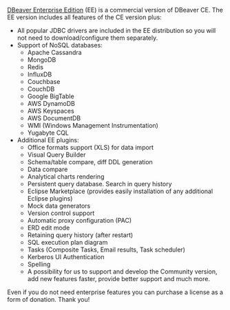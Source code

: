 <a href="https://dbeaver.com">DBeaver Enterprise Edition</a> (EE) is a commercial version of DBeaver CE.
The EE version includes all features of the CE version plus:

- All popular JDBC drivers are included in the EE distribution so you will not need to download/configure them separately.
- Support of NoSQL databases:
  - Apache Cassandra
  - MongoDB
  - Redis
  - InfluxDB
  - Couchbase
  - CouchDB
  - Google BigTable
  - AWS DynamoDB
  - AWS Keyspaces
  - AWS DocumentDB
  - WMI (Windows Management Instrumentation)
  - Yugabyte CQL
- Additional EE plugins:
  - Office formats support (XLS) for data import
  - Visual Query Builder
  - Schema/table compare, diff DDL generation
  - Data compare
  - Analytical charts rendering
  - Persistent query database. Search in query history
  - Eclipse Marketplace (provides easily installation of any additional Eclipse plugins)
  - Mock data generators
  - Version control support
  - Automatic proxy configuration (PAC) 
  - ERD edit mode
  - Retaining query history (after restart)
  - SQL execution plan diagram
  - Tasks (Composite Tasks, Email results, Task scheduler)
  - Kerberos UI Authentication
  - Spelling
  - A possibility for us to support and develop the Community version, add new features faster, provide better support and much more.

Even if you do not need enterprise features you can purchase a license as a form of donation. Thank you!

